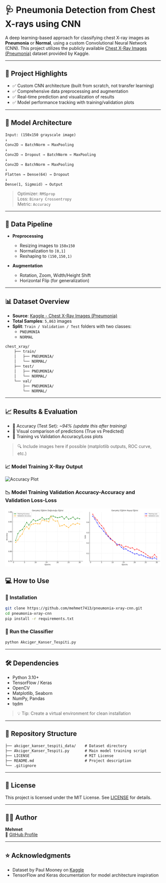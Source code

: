 # 🩺 Pneumonia Detection from Chest X-rays using CNN

A deep learning-based approach for classifying chest X-ray images as **Pneumonia** or **Normal**, using a custom Convolutional Neural Network (CNN). This project utilizes the publicly available [Chest X-Ray Images (Pneumonia)](https://www.kaggle.com/datasets/paultimothymooney/chest-xray-pneumonia) dataset provided by Kaggle.

---

## 📌 Project Highlights

- ✅ Custom CNN architecture (built from scratch, not transfer learning)
- ✅ Comprehensive data preprocessing and augmentation
- ✅ Real-time prediction and visualization of results
- ✅ Model performance tracking with training/validation plots

---

## 🧠 Model Architecture

```
Input: (150x150 grayscale image)
↓
Conv2D → BatchNorm → MaxPooling
↓
Conv2D → Dropout → BatchNorm → MaxPooling
↓
Conv2D → BatchNorm → MaxPooling
↓
Flatten → Dense(64) → Dropout
↓
Dense(1, Sigmoid) → Output
```

> Optimizer: `RMSprop`  
> Loss: `Binary Crossentropy`  
> Metric: `Accuracy`

---

## 🔄 Data Pipeline

- **Preprocessing**
  - Resizing images to `150x150`
  - Normalization to `[0,1]`
  - Reshaping to `(150,150,1)`

- **Augmentation**
  - Rotation, Zoom, Width/Height Shift
  - Horizontal Flip (for generalization)

---

## 📊 Dataset Overview

- **Source**: [Kaggle - Chest X-Ray Images (Pneumonia)](https://www.kaggle.com/datasets/paultimothymooney/chest-xray-pneumonia)
- **Total Samples**: `5,863` images
- **Split**: `Train / Validation / Test` folders with two classes:
  - `PNEUMONIA`
  - `NORMAL`

```
chest_xray/
    ├── train/
    │   ├── PNEUMONIA/
    │   └── NORMAL/
    ├── test/
    │   ├── PNEUMONIA/
    │   └── NORMAL/
    └── val/
        ├── PNEUMONIA/
        └── NORMAL/
```

---

## 📈 Results & Evaluation

- 📌 Accuracy (Test Set): *~94%* *(update this after training)*
- 📌 Visual comparison of predictions (True vs Predicted)
- 📌 Training vs Validation Accuracy/Loss plots

> 🔍 Include images here if possible (matplotlib outputs, ROC curve, etc.)

### 📈 Model Training X-Ray Output

![Accuracy Plot](images/akciğer_kanser_tespit_graphs.png)

### 📉 Model Training Validation Accuracy-Accuracy and Validation Loss-Loss

![X-Ray Output](images/output_graphics.png)

## 💻 How to Use

### 🔧 Installation

```bash
git clone https://github.com/mehmet7413/pneumonia-xray-cnn.git
cd pneumonia-xray-cnn
pip install -r requirements.txt
```

### 🚀 Run the Classifier

```bash
python Akciger_Kanser_Tespiti.py
```

---

## 🛠️ Dependencies

- Python 3.10+
- TensorFlow / Keras
- OpenCV
- Matplotlib, Seaborn
- NumPy, Pandas
- tqdm

> 💡 Tip: Create a virtual environment for clean installation

---

## 📂 Repository Structure

```
├── akciger_kanser_tespiti_data/    # Dataset directory
├── Akciger_Kanser_Tespiti.py       # Main model training script
├── LICENSE                         # MIT License
├── README.md                       # Project description
└── .gitignore
```

---

## 📜 License

This project is licensed under the MIT License. See [LICENSE](LICENSE) for details.

---

## 👨‍💻 Author

**Mehmet**  
📧 [GitHub Profile](https://github.com/mehmet7413)

---

## ⭐️ Acknowledgments

- Dataset by Paul Mooney on [Kaggle](https://www.kaggle.com/paultimothymooney/chest-xray-pneumonia)
- TensorFlow and Keras documentation for model architecture inspiration

